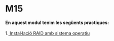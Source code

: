 # M15
**En aquest modul tenim les següents practiques:** <br><br>
1.<a href="https://htmlpreview.github.io/?https://github.com/Guiu-PJ/Portfoli/blob/main/Portfoli/Moduls/
M15-Seguretat_rendiment_i_recursos/Instal·lació RAID amb sistema operatiu/InstallaciRAIDambsistemaoperatiu.html"> Instal·lació RAID amb sistema operatiu</a><br>
